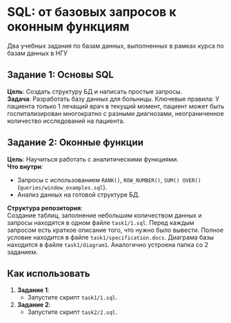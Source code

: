 # SQL: от базовых запросов к оконным функциям

Два учебных задания по базам данных, выполненных в рамках курса по базам данных в НГУ

## Задание 1: Основы SQL
**Цель**: Создать структуру БД и написать простые запросы.  
**Задача**: Разработать базу данных для больницы.
Ключевые правила: У пациента только 1 лечащий врач в текущий момент, пациент может быть госпитализирован многократно с разными диагнозами, неограниченное количество исследований на пациента. 


## Задание 2: Оконные функции
**Цель**: Научиться работать с аналитическими функциями.  
**Что внутри**:  
- Запросы с использованием `RANK()`, `ROW_NUMBER()`, `SUM() OVER()` (`queries/window_examples.sql`).  
- Анализ данных на готовой структуре БД.

**Структура репозитория**:  
Создание таблиц, заполнение небольшим количеством данных и запросы находятся в одном файле `task1/1.sql`. 
Перед каждым запросом есть краткое описание того, что нужно было вывести. Полное условие находится в файле `task1/specification.docs`. Диаграма базы находится в файле `task1/diagram1`. Аналогично устроена папка со 2 заданием.

## Как использовать
1. **Задание 1**:  
   - Запустите скрипт `task1/1.sql`.  
2. **Задание 2**:
   - Запустите скрипт `task2/2.sql`.  

